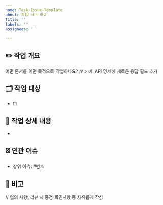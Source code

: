 ```yaml
---
name: Task-Issue-Template
about: 작업 서브 이슈
title: ''
labels: ''
assignees: ''

---
```


## ✏️ 작업 개요
어떤 문서를 어떤 목적으로 작업하나요?
// > 예: API 명세에 새로운 응답 필드 추가

## 🗂 작업 대상
- [ ]

## 📌 작업 상세 내용
- 

## ⛓ 연관 이슈
- 상위 이슈: #번호

## 💬 비고
// 협의 사항, 리뷰 시 중점 확인사항 등 자유롭게 작성
